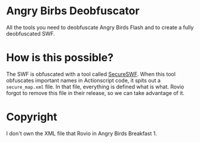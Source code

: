 # Angry Birbs Deobfuscator

All the tools you need to deobfuscate Angry Birds Flash and to create a fully deobfuscated SWF.

# How is this possible?

The SWF is obfuscated with a tool called [SecureSWF](http://www.kindi.com/). When this tool obfuscates important names in Actionscript code, it spits out a `secure_map.xml` file. In that file, everything is defined what is what. Rovio forgot to remove this file in their release, so we can take advantage of it.

# Copyright

I don't own the XML file that Rovio in Angry Birds Breakfast 1.
